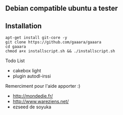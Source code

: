## Debian compatible ubuntu a tester

## Installation

```
apt-get install git-core -y
git clone https://github.com/gaaara/gaaara
cd gaaara
chmod a+x installscript.sh && ./installscript.sh
```

Todo List

- cakebox light
- plugin autodl-irssi

Remerciment  pour l'aide apporter :) 

- http://mondedie.fr/
- http://www.wareziens.net/
- ezseed de soyuka
